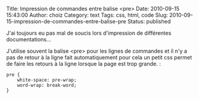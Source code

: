 Title: Impression de commandes entre balise &lt;pre&gt;
Date: 2010-09-15 15:43:00
Author: choiz
Category: text
Tags: css, html, code
Slug: 2010-09-15-impression-de-commandes-entre-balise-pre
Status: published

J'ai toujours eu pas mal de soucis lors d'impression de différentes
documentations…

J'utilise souvent la balise &lt;pre&gt; pour les lignes de commandes et
il n'y a pas de retour à la ligne fait automatiquement pour cela un
petit css permet de faire les retours à la ligne lorsque la page est
trop grande. :

    pre {
        white-space: pre-wrap;
        word-wrap: break-word;
    }
